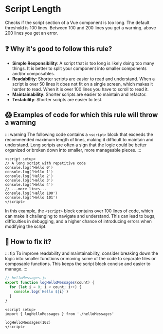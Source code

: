 # Script Length

Checks if the script section of a Vue component is too long. The default threshold is 100 lines. Between 100 and 200 lines you get a warning, above 200 lines you get an error.

## ❓ Why it's good to follow this rule?

- **Simple Responsibility**: A script that is too long is likely doing too many things. It is better to split your component into smaller components and/or composables.
- **Readability**: Shorter scripts are easier to read and understand. When a script is over 50 lines it does not fit on a single screen, which makes it harder to read. When it is over 100 lines you have to scroll to read it.
- **Maintainability**: Shorter scripts are easier to maintain and refactor.
- **Testability**: Shorter scripts are easier to test.

## 😱 Examples of code for which this rule will throw a warning

::: warning
The following code contains a `<script>` block that exceeds the recommended maximum length of lines, making it difficult to maintain and understand. Long scripts are often a sign that the logic could be better organized or broken down into smaller, more manageable pieces.
:::

```vue
<script setup>
// A long script with repetitive code
console.log('Hello 0')
console.log('Hello 1')
console.log('Hello 2')
console.log('Hello 3')
console.log('Hello 4')
// ...more lines...
console.log('Hello 100')
console.log('Hello 101')
</script>
```

In this example, the `<script>` block contains over 100 lines of code, which can make it challenging to navigate and understand. This can lead to bugs, difficulties in debugging, and a higher chance of introducing errors when modifying the script.

## 🤩 How to fix it?

::: tip
To improve readability and maintainability, consider breaking down the logic into smaller functions or moving some of the code to separate files or composable functions. This keeps the script block concise and easier to manage.
:::

```javascript
// helloMessages.js
export function logHelloMessages(count) {
  for (let i = 0; i < count; i++) {
    console.log(`Hello ${i}`)
  }
}
```

```vue
<script setup>
import { logHelloMessages } from './helloMessages'

logHelloMessages(102)
</script>
```
